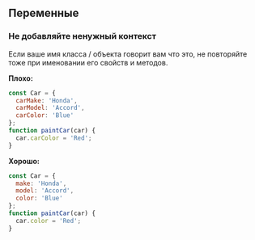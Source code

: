 ## Переменные

### Не добавляйте ненужный контекст

Если ваше имя класса / объекта говорит вам что это, не повторяйте тоже при именовании его свойств и методов.

**Плохо:**

```javascript
const Car = {
  carMake: 'Honda',
  carModel: 'Accord',
  carColor: 'Blue'
};
function paintCar(car) {
  car.carColor = 'Red';
}
```

**Хорошо:**

```javascript
const Car = {
  make: 'Honda',
  model: 'Accord',
  color: 'Blue'
};
function paintCar(car) {
  car.color = 'Red';
}
```